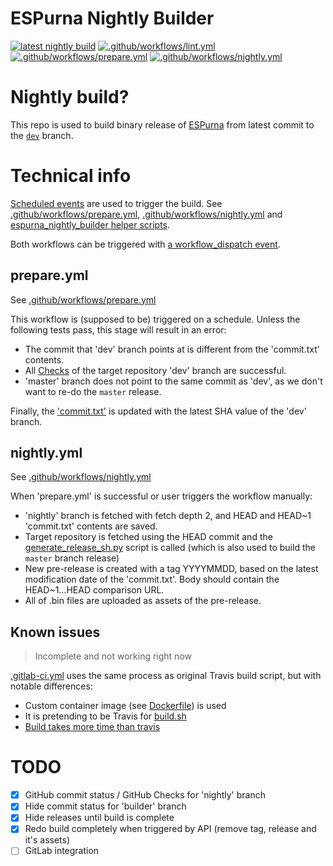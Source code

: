 # ESPurna Nightly Builder
[![latest nightly build](https://img.shields.io/github/release/mcspr/espurna-nightly-builder/all.svg?label=Latest%20nightly)](https://github.com/mcspr/espurna-nightly-builder/releases)
[![.github/workflows/lint.yml](https://github.com/mcspr/espurna-nightly-builder/actions/workflows/lint.yml/badge.svg?branch=builder)](https://github.com/mcspr/espurna-nightly-builder/actions/workflows/lint.yml)
[![.github/workflows/prepare.yml](https://github.com/mcspr/espurna-nightly-builder/actions/workflows/prepare.yml/badge.svg?branch=builder)](https://github.com/mcspr/espurna-nightly-builder/actions/workflows/prepare.yml)
[![.github/workflows/nightly.yml](https://github.com/mcspr/espurna-nightly-builder/actions/workflows/nightly.yml/badge.svg?branch=builder)](https://github.com/mcspr/espurna-nightly-builder/actions/workflows/nightly.yml)

# Nightly build?

This repo is used to build binary release of [ESPurna](https://github.com/xoseperez/espurna) from latest commit to the [`dev`](https://github.com/xoseperez/espurna/tree/dev) branch.

# Technical info
[Scheduled events](https://docs.github.com/en/actions/reference/events-that-trigger-workflows#scheduled-events) are used to trigger the build. See [.github/workflows/prepare.yml](https://github.com/mcspr/espurna-nightly-builder/blob/builder/.github/workflows/prepare.yml), [.github/workflows/nightly.yml](https://github.com/mcspr/espurna-nightly-builder/blob/builder/.github/workflows/nightly.yml) and [espurna\_nightly\_builder helper scripts](https://github.com/mcspr/espurna-nightly-builder/tree/builder/espurna_nightly_builder).

Both workflows can be triggered with [a workflow\_dispatch event](https://docs.github.com/en/actions/reference/events-that-trigger-workflows#manual-events).

## prepare.yml

See [.github/workflows/prepare.yml](https://github.com/mcspr/espurna-nightly-builder/blob/builder/.github/workflows/prepare.yml)  

This workflow is (supposed to be) triggered on a schedule. Unless the following tests pass, this stage will result in an error:
- The commit that 'dev' branch points at is different from the 'commit.txt' contents.
- All [Checks](https://docs.github.com/en/rest/reference/checks) of the target repository 'dev' branch are successful.
- 'master' branch does not point to the same commit as 'dev', as we don't want to re-do the `master` release.

Finally, the ['commit.txt'](https://github.com/mcspr/espurna-nightly-builder/blob/nightly/commit.txt) is updated with the latest SHA value of the 'dev' branch.

## nightly.yml

See [.github/workflows/nightly.yml](https://github.com/mcspr/espurna-nightly-builder/blob/builder/.github/workflows/nightly.yml)  

When 'prepare.yml' is successful or user triggers the workflow manually:
- 'nightly' branch is fetched with fetch depth 2, and HEAD and HEAD~1 'commit.txt' contents are saved.
- Target repository is fetched using the HEAD commit and the [generate\_release\_sh.py](https://github.com/xoseperez/espurna/blob/dev/code/scripts/generate_release_sh.py) script is called (which is also used to build the `master` branch release)
- New pre-release is created with a tag YYYYMMDD, based on the latest modification date of the 'commit.txt'. Body should contain the HEAD~1...HEAD comparison URL.
- All of .bin files are uploaded as assets of the pre-release.

## Known issues

> Incomplete and not working right now

[.gitlab-ci.yml](https://github.com/mcspr/espurna-nightly-builder/blob/builder/.gitlab-ci.yml) uses the same process as original Travis build script, but with notable differences:
- Custom container image (see [Dockerfile](https://github.com/mcspr/espurna-nightly-builder/blob/builder/Dockerfile)) is used
- It is pretending to be Travis for [build.sh](https://github.com/mcspr/espurna-nightly-builder/blob/f702837ed95bf1174584269e7fd6f75fe4acf85c/.gitlab-ci.yml#L65)
- [Build takes more time than travis](https://gitlab.com/mcspr/espurna-travis-test/pipelines/25418527)

# TODO

- [x] GitHub commit status / GitHub Checks for 'nightly' branch
- [x] Hide commit status for 'builder' branch
- [x] Hide releases until build is complete
- [x] Redo build completely when triggered by API (remove tag, release and it's assets)
- [ ] GitLab integration
